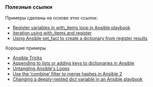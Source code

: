 ### Полезные ссылки

Примеры сделаны на основе этих ссылок:

* [Register variables in with_items loop in Ansible playbook](https://stackoverflow.com/questions/29512443/register-variables-in-with-items-loop-in-ansible-playbook)
* [iteration using with_items and register](https://stackoverflow.com/questions/37925282/iteration-using-with-items-and-register)
* [Using Ansible set_fact to create a dictionary from register results](https://stackoverflow.com/questions/35605603/using-ansible-set-fact-to-create-a-dictionary-from-register-results)


Хорошие примеры

* [Ansible Tricks](http://perfspy.blogspot.com/2016/06/ansible-tricks.html)
* [Appending to lists or adding keys to dictionaries in Ansible](https://serverfault.com/questions/685673/appending-to-lists-or-adding-keys-to-dictionaries-in-ansible)
* [Untangling Ansible's Loops](https://chromatichq.com/blog/untangling-ansibles-loops)
* [Use the ‘combine’ filter to merge hashes in Ansible 2](http://toroid.org/ansible-combine)
* [Changing a deeply-nested dict variable in an Ansible playbook](https://www.jeffgeerling.com/blog/2017/changing-deeply-nested-dict-variable-ansible-playbook)
